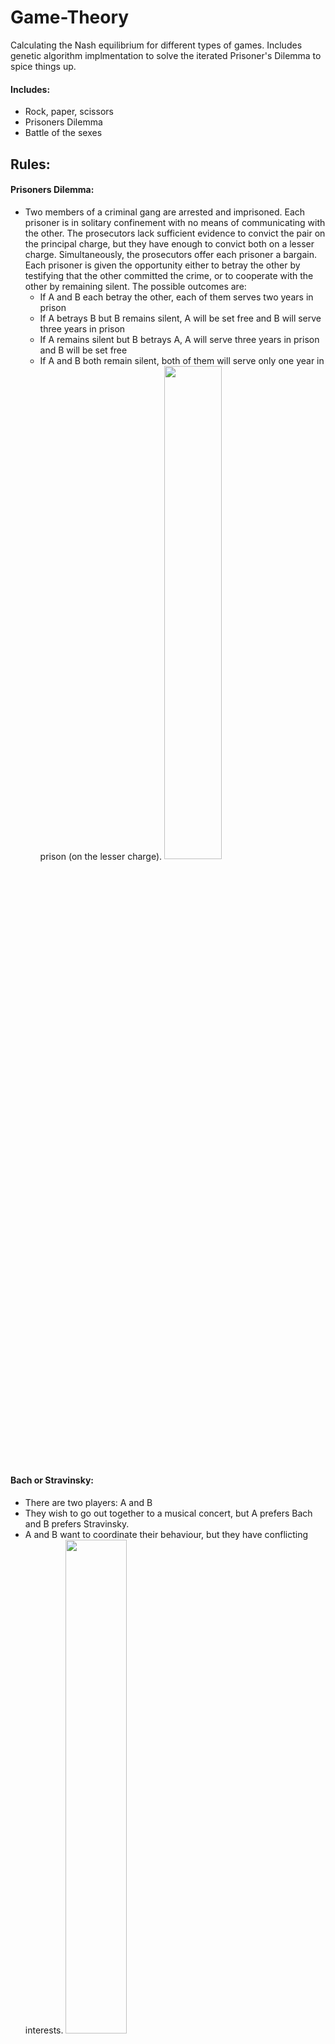 # Game-Theory 
Calculating the Nash equilibrium for different types of games. Includes genetic algorithm implmentation to solve the iterated Prisoner's Dilemma to spice things up.

#### Includes: 
- Rock, paper, scissors
- Prisoners Dilemma
- Battle of the sexes

## Rules:
 #### Prisoners Dilemma:
 - Two members of a criminal gang are arrested and imprisoned. Each prisoner is in solitary confinement with no means of     communicating with the other. The prosecutors lack sufficient evidence to convict the pair on the principal charge, but they have enough to convict both on a lesser charge. Simultaneously, the prosecutors offer each prisoner a bargain. Each prisoner is given the opportunity either to betray the other by testifying that the other committed the crime, or to cooperate with the other by remaining silent. The possible outcomes are: 
      * If A and B each betray the other, each of them serves two years in prison
      * If A betrays B but B remains silent, A will be set free and B will serve three years in prison
      * If A remains silent but B betrays A, A will serve three years in prison and B will be set free
      * If A and B both remain silent, both of them will serve only one year in prison (on the lesser charge).
<img src="https://cdn.britannica.com/55/91955-050-F444D10D/dilemma-prisoners-participants-game-theory-communication-strategy.jpg" width="45%"></img> 

#### Bach or Stravinsky:
- There are two players: A and B
- They wish to go out together to a musical concert, but A prefers Bach and B prefers Stravinsky.
- A and B want to coordinate their behaviour, but they have conflicting interests.
<img src="https://www.mdpi.com/sustainability/sustainability-04-01776/article_deploy/html/images/sustainability-04-01776-g001.png" width="45%"></img>

 
